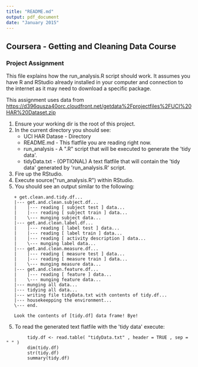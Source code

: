 ```yaml
---
title: "README.md"
output: pdf_document
date: "January 2015"
---
```


## Coursera - Getting and Cleaning Data Course 
### Project Assignment

This file explains how the run_analysis.R script should work.
It assumes you have R and RStudio already installed in your computer and connection to the internet as it may need to download a specific package.

This assignment uses data from <https://d396qusza40orc.cloudfront.net/getdata%2Fprojectfiles%2FUCI%20HAR%20Dataset.zip>


1) Ensure your working dir is the root of this project.  
2) In the current directory you should see:  
    - UCI HAR Datase - Directory  
    - README.md - This flatfile you are reading right now.  
    - run_analysis - A ".R" script that will be executed to generate the 'tidy data'. 
    - tidyData.txt - (OPTIONAL) A text flatfile that will contain the 'tidy data' generated by 'run_analysis.R' script.  
3) Fire up the RStudio.  
4) Execute source("run_analysis.R") within RStudio.  
6) You should see an output similar to the following:  

```
   + get.clean.and.tidy.df...
   |--- get.and.clean.subject.df...
   |    |--- reading [ subject test ] data...
   |    |--- reading [ subject train ] data...
   |    \--- munging subject data...
   |--- get.and.clean.label.df...
   |    |--- reading [ label test ] data...
   |    |--- reading [ label train ] data...
   |    |--- reading [ activity description ] data...
   |    \--- munging label data...
   |--- get.and.clean.measure.df...
   |    |--- reading [ measure test ] data...
   |    |--- reading [ measure train ] data...
   |    \--- munging measure data...
   |--- get.and.clean.feature.df...
   |    |--- reading [ feature ] data...
   |    \--- munging feature data...
   |--- munging all data...
   |--- tidying all data...
   |--- writing file tidyData.txt with contents of tidy.df...
   |--- housekeepping the environment...
   \--- end.

   Look the contents of [tidy.df] data frame! Bye!
```

5) To read the generated text flatfile with the 'tidy data' execute:  

```
        tidy.df <- read.table( "tidyData.txt" , header = TRUE , sep = " " )
        dim(tidy.df)
        str(tidy.df)
        summary(tidy.df)
``` 
